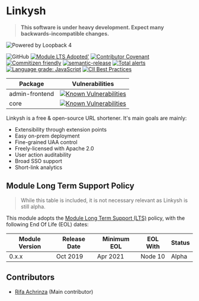 # Linkysh

> **This software is under heavy development. Expect many backwards-incompatible changes.**

![Powered by Loopback 4](https://loopback.io/images/branding/powered-by-loopback/blue/powered-by-loopback-sm.png)

![GitHub](https://img.shields.io/github/license/linkysh/linkysh?style=flat-square)
[![Module LTS Adopted'](https://img.shields.io/badge/Module%20LTS-Adopted-brightgreen.svg?style=flat-square)](http://github.com/CloudNativeJS/ModuleLTS)
[![Contributor Covenant](https://img.shields.io/badge/Contributor%20Covenant-v1.4%20adopted-ff69b4.svg?style=flat-square)](code-of-conduct.md)
[![Commitizen friendly](https://img.shields.io/badge/commitizen-friendly-brightgreen.svg?style=flat-square)](http://commitizen.github.io/cz-cli/)
[![semantic-release](https://img.shields.io/badge/%20%20%F0%9F%93%A6%F0%9F%9A%80-semantic--release-e10079.svg?style=flat-square)](https://github.com/semantic-release/semantic-release)
[![Total alerts](https://img.shields.io/lgtm/alerts/g/linkysh/linkysh.svg?logo=lgtm&logoWidth=18&style=flat-square)](https://lgtm.com/projects/g/linkysh/linkysh/alerts/)
[![Language grade: JavaScript](https://img.shields.io/lgtm/grade/javascript/g/linkysh/linkysh.svg?logo=lgtm&logoWidth=18&style=flat-square)](https://lgtm.com/projects/g/linkysh/linkysh/context:javascript)
[![CII Best Practices](https://bestpractices.coreinfrastructure.org/projects/3369/badge)](https://bestpractices.coreinfrastructure.org/projects/3369)

| Package        | Vulnerabilities |
|----------------|-----------------|
| admin-frontend | [![Known Vulnerabilities](https://snyk.io/test/github/linkysh/linkysh/badge.svg?targetFile=packages/admin-frontend/package.json&style=flat-square)](https://snyk.io/test/github/linkysh/linkysh?targetFile=packages/admin-frontend/package.json) |
| core           | [![Known Vulnerabilities](https://snyk.io/test/github/linkysh/linkysh/badge.svg?targetFile=packages/admin-frontend/package.json&style=flat-square)](https://snyk.io/test/github/linkysh/linkysh?targetFile=packages/core/package.json) |

Linkysh is a free & open-source URL shortener. It's main goals are mainly:

* Extensibility through extension points
* Easy on-prem deployment
* Fine-grained UAA control
* Freely-licensed with Apache 2.0
* User action auditability
* Broad SSO support
* Short-link analytics

## Module Long Term Support Policy

> While this table is included, it is not necessary relevant as Linkysh is still alpha.

This module adopts the [Module Long Term Support (LTS)](http://github.com/CloudNativeJS/ModuleLTS) policy, with the following End Of Life (EOL) dates:

| Module Version   | Release Date | Minimum EOL | EOL With     | Status  |
|------------------|--------------|-------------|--------------|---------|
| 0.x.x	           | Oct 2019     | Apr 2021    | Node 10      | Alpha   |

## Contributors

* [Rifa Achrinza](https://github.com/achrinza) (Main contributor)

